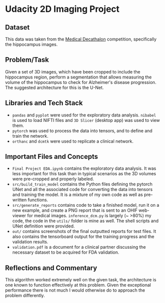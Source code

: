 # Udacity 2D Imaging Project

## Dataset

This data was taken from the [Medical Decathalon](http://medicaldecathlon.com/) competition, specifically the hippocampus images.

## Problem/Task

Given a set of 3D images, which have been cropped to include the hippocampus region, perform a segmentation that allows measuring the volume of the hippocampus to check for Alzheimer's disease progression. The suggested architecture for this is the U-Net.


## Libraries and Tech Stack

- `pandas` and `pyplot` were used for the exploratory data analysis. `nibabel` is used to load NIFTI files and `3D Slicer` (desktop app) was used to view them.
- `pytorch` was used to process the data into tensors, and to define and train the network.
- `orthanc` and `dcmtk` were used to replicate a clinical network.


## Important Files and Concepts

- `Final Project EDA.ipynb` contains the exploratory data analysis. It was less important for this task than in typical scenarios as the 3D volumes were pre-cropped and properly labeled.
- `src/build_train_model` contains the Python files defining the pytorch UNet and all the associated code for converting the data into tensors and training the model. It is a mixture of my own code as well as pre-written functions.
- `src/generate_reports` contains code to take a finished model, run it on a new example, and create a PNG report that is sent to an OHIF web-viewer for medical images. `inference_dcm.py` is largely (~ >80%) my code, the code in the `utils/` folder is mine as well. The shell scripts and UNet definition were provided.
- `out/` contains screenshots of the final outputted reports for test files. It also contains the tensorboard output for the training progress and the validation results.
- `validation.pdf` is a document for a clinical partner discussing the necessary dataset to be acquired for FDA validation.

## Reflections and Commentary

This algorithm worked extremely well on the given task, the architecture is one known to function effectively at this problem. Given the exceptional performance there is not much I would otherwise do to approach the problem differently.
